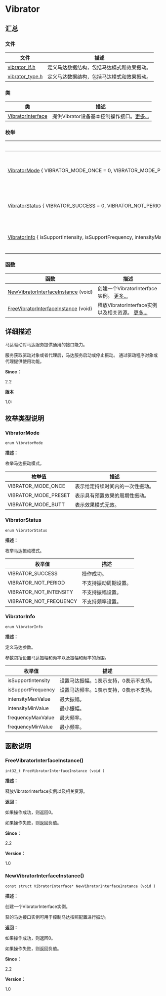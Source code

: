 # Vibrator


## **汇总**


### 文件

  | 文件 | 描述 | 
| -------- | -------- |
| [vibrator_if.h](vibrator__if_8h.md) | 定义马达数据结构，包括马达模式和效果振动。 | 
| [vibrator_type.h](vibrator__type_8h.md) | 定义马达数据结构，包括马达模式和效果振动。 | 


### 类

  | 类 | 描述 | 
| -------- | -------- |
| [VibratorInterface](_vibrator_interface.md) | 提供Vibrator设备基本控制操作接口。[更多...](_vibrator_interface.md) | 


### 枚举

  | 枚举名称 | 描述 | 
| -------- | -------- |
| [VibratorMode](#vibratormode)&nbsp;{&nbsp;VIBRATOR_MODE_ONCE&nbsp;=&nbsp;0,&nbsp;VIBRATOR_MODE_PRESET&nbsp;=&nbsp;1,&nbsp;VIBRATOR_MODE_BUTT&nbsp;} | 枚举马达振动模式。&nbsp;[更多...](#vibratormode) | 
| [VibratorStatus](#vibratorstatus)&nbsp;{&nbsp;VIBRATOR_SUCCESS&nbsp;=&nbsp;0,&nbsp;VIBRATOR_NOT_PERIOD&nbsp;=&nbsp;-1,&nbsp;&nbsp;VIBRATOR_NOT_INTENSITY&nbsp;&nbsp;=&nbsp;-2,&nbsp;&nbsp;VIBRATOR_NOT_FREQUENCY=&nbsp;-3} | 枚举马达振动模式。[更多...](#vibratorstatus) | 
| [VibratorInfo](#vibratorinfo)&nbsp;{&nbsp;isSupportIntensity,&nbsp;isSupportFrequency,&nbsp;intensityMaxValue,&nbsp;intensityMinValue,&nbsp;frequencyMaxValue,&nbsp;frequencyMinValue} | 定义马达参数。[更多...](#vibratorinfo) | 


### 函数

  | 函数 | 描述 | 
| -------- | -------- |
| [NewVibratorInterfaceInstance](#newvibratorinterfaceinstance)&nbsp;(void) | 创建一个VibratorInterface实例。&nbsp;[更多...](#newvibratorinterfaceinstance) | 
| [FreeVibratorInterfaceInstance](#freevibratorinterfaceinstance)&nbsp;(void) | 释放VibratorInterface实例以及相关资源。&nbsp;[更多...](#freevibratorinterfaceinstance) | 


## **详细描述**

马达驱动对马达服务提供通用的接口能力。

服务获取驱动对象或者代理后，马达服务启动或停止振动。 通过驱动程序对象或代理提供使用功能。

**Since：**

2.2

**版本**

1.0:


## **枚举类型说明**


### VibratorMode

  
```
enum VibratorMode
```

**描述：**

枚举马达振动模式。

  | 枚举值 | 描述 | 
| -------- | -------- |
| VIBRATOR_MODE_ONCE | 表示给定持续时间内的一次性振动。 | 
| VIBRATOR_MODE_PRESET | 表示具有预置效果的周期性振动。 | 
| VIBRATOR_MODE_BUTT | 表示效果模式无效。 | 


### VibratorStatus

  
```
enum VibratorStatus
```

**描述：**

枚举马达振动模式。

  | 枚举值 | 描述 | 
| -------- | -------- |
| VIBRATOR_SUCCESS | 操作成功。 | 
| VIBRATOR_NOT_PERIOD | 不支持振动周期设置。 | 
| VIBRATOR_NOT_INTENSITY | 不支持振幅设置。 | 
| VIBRATOR_NOT_FREQUENCY | 不支持频率设置。 | 


### VibratorInfo

  
```
enum VibratorInfo
```

**描述：**

定义马达参数。

参数包括设置马达振幅和频率以及振幅和频率的范围。

  | 枚举值 | 描述 | 
| -------- | -------- |
| isSupportIntensity | 设置马达振幅。1表示支持，0表示不支持。 | 
| isSupportFrequency | 设置马达频率。1表示支持，0表示不支持。 | 
| intensityMaxValue | 最大振幅。 | 
| intensityMinValue | 最小振幅。 | 
| frequencyMaxValue | 最大频率。 | 
| frequencyMinValue | 最小频率。 | 


## **函数说明**


### FreeVibratorInterfaceInstance()

  
```
int32_t FreeVibratorInterfaceInstance (void )
```

**描述：**

释放VibratorInterface实例以及相关资源。

**返回：**

如果操作成功，则返回0。

如果操作失败，则返回负值。

**Since：**

2.2

**Version：**

1.0


### NewVibratorInterfaceInstance()

  
```
const struct VibratorInterface* NewVibratorInterfaceInstance (void )
```

**描述：**

创建一个VibratorInterface实例。

获的马达接口实例可用于控制马达按照配置进行振动。

**返回：**

如果操作成功，则返回0。

如果操作失败，则返回负值。

**Since：**

2.2

**Version：**

1.0

